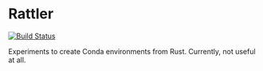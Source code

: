 # Rattler

[![Build Status][build-badge]][build]

[build-badge]: https://img.shields.io/github/workflow/status/baszalmstra/rattler/Continuous%20integration?style=flat-square
[build]: https://github.com/baszalmstra/rattler/actions

Experiments to create Conda environments from Rust. Currently, not useful at all.
